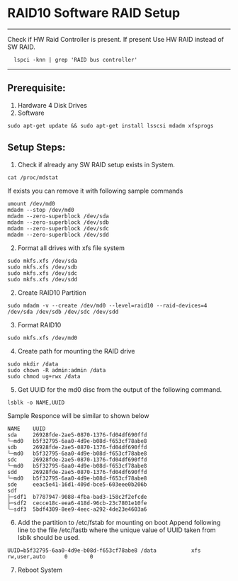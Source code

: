 # RAID10 Software RAID Setup

-----------------------------------------------------------------------------------
Check if HW Raid Controller is present. If present Use HW RAID instead of SW RAID.
```
  lspci -knn | grep 'RAID bus controller'
```
-----------------------------------------------------------------------------------

## Prerequisite:
1. Hardware
  4 Disk Drives
2. Software
  ```
  sudo apt-get update && sudo apt-get install lsscsi mdadm xfsprogs
  ```
## Setup Steps:

1. Check if already any SW RAID setup exists in System.
  ```
  cat /proc/mdstat
  ```
  If exists you can remove it with following sample commands
  ```
  umount /dev/md0
  mdadm --stop /dev/md0
  mdadm --zero-superblock /dev/sda
  mdadm --zero-superblock /dev/sdb
  mdadm --zero-superblock /dev/sdc
  mdadm --zero-superblock /dev/sdd
  ```
2. Format all drives with xfs file system
  ```
  sudo mkfs.xfs /dev/sda
  sudo mkfs.xfs /dev/sdb
  sudo mkfs.xfs /dev/sdc
  sudo mkfs.xfs /dev/sdd
  ```
2. Create RAID10 Partition
  ```
  sudo mdadm -v --create /dev/md0 --level=raid10 --raid-devices=4 /dev/sda /dev/sdb /dev/sdc /dev/sdd
  ```
3. Format RAID10 
  ```
  sudo mkfs.xfs /dev/md0
  ```
4. Create path for mounting the RAID drive
  ```
  sudo mkdir /data
  sudo chown -R admin:admin /data
  sudo chmod ug+rwx /data
  ```
5. Get UUID for the md0 disc from the output of the following command.
  ```
  lsblk -o NAME,UUID
  ```
  Sample Responce will be similar to shown below
  ```
  NAME    UUID
sda     26928fde-2ae5-0870-1376-fd04df690ffd
└─md0   b5f32795-6aa0-4d9e-b08d-f653cf78abe8
sdb     26928fde-2ae5-0870-1376-fd04df690ffd
└─md0   b5f32795-6aa0-4d9e-b08d-f653cf78abe8
sdc     26928fde-2ae5-0870-1376-fd04df690ffd
└─md0   b5f32795-6aa0-4d9e-b08d-f653cf78abe8
sdd     26928fde-2ae5-0870-1376-fd04df690ffd
└─md0   b5f32795-6aa0-4d9e-b08d-f653cf78abe8
sde     eeac5e41-16d1-409d-bce5-603eee0b206b
sdf
├─sdf1  b7787947-9088-4fba-bad3-158c2f2efcde
├─sdf2  cecce18c-eea6-418d-96cb-23c7801e10fe
└─sdf3  5bdf4309-8ee9-4eec-a292-4de23e4603a6

  ```
6. Add the partition to /etc/fstab for mounting on boot
  Append following line to the file /etc/fastb where the unique value of UUID taken from lsblk should be used.
  ```
  UUID=b5f32795-6aa0-4d9e-b08d-f653cf78abe8 /data           xfs     rw,user,auto      0       0
  ```
7. Reboot System
